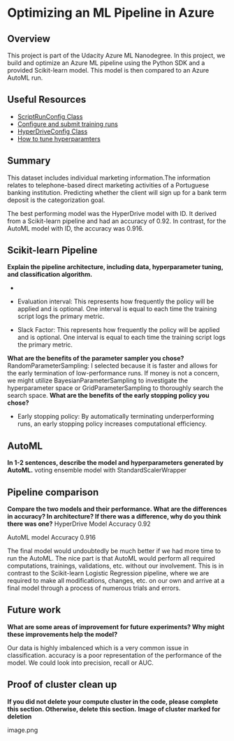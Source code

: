 # Optimizing an ML Pipeline in Azure

## Overview
This project is part of the Udacity Azure ML Nanodegree.
In this project, we build and optimize an Azure ML pipeline using the Python SDK and a provided Scikit-learn model.
This model is then compared to an Azure AutoML run.

## Useful Resources
- [ScriptRunConfig Class](https://docs.microsoft.com/en-us/python/api/azureml-core/azureml.core.scriptrunconfig?view=azure-ml-py)
- [Configure and submit training runs](https://docs.microsoft.com/en-us/azure/machine-learning/how-to-set-up-training-targets)
- [HyperDriveConfig Class](https://docs.microsoft.com/en-us/python/api/azureml-train-core/azureml.train.hyperdrive.hyperdriveconfig?view=azure-ml-py)
- [How to tune hyperparamters](https://docs.microsoft.com/en-us/azure/machine-learning/how-to-tune-hyperparameters)

## Summary
This dataset includes individual marketing information.The information relates to telephone-based direct marketing activities of a Portuguese banking institution. Predicting whether the client will sign up for a bank term deposit is the categorization goal. 

The best performing model was the HyperDrive model with ID. It derived from a Scikit-learn pipeline and had an accuracy of 0.92. In contrast, for the AutoML model with ID, the accuracy was 0.916.


## Scikit-learn Pipeline
**Explain the pipeline architecture, including data, hyperparameter tuning, and classification algorithm.**



-

- Evaluation interval: This represents how frequently the policy will be applied and is optional.
One interval is equal to each time the training script logs the primary metric. 

- Slack Factor: This represents how frequently the policy will be applied and is optional.
One interval is equal to each time the training script logs the primary metric. 

**What are the benefits of the parameter sampler you chose?**
 RandomParameterSampling: I selected because it is faster and allows for the early termination of low-performance runs. If money is not a concern, we might utilize BayesianParameterSampling to investigate the hyperparameter space or GridParameterSampling to thoroughly search the search space. 
**What are the benefits of the early stopping policy you chose?**
- Early stopping policy: By automatically terminating underperforming runs, an early stopping policy increases computational efficiency.

## AutoML
**In 1-2 sentences, describe the model and hyperparameters generated by AutoML.**
voting ensemble model with StandardScalerWrapper 

## Pipeline comparison
**Compare the two models and their performance. What are the differences in accuracy? In architecture? If there was a difference, why do you think there was one?**
HyperDrive Model
Accuracy 0.92

AutoML model
Accuracy 0.916

The final model would undoubtedly be much better if we had more time to run the AutoML.
The nice part is that AutoML would perform all required computations, trainings, validations, etc. without our involvement.
This is in contrast to the Scikit-learn Logistic Regression pipeline, where we are required to make all modifications, changes, etc. on our own and arrive at a final model through a process of numerous trials and errors. 



## Future work
**What are some areas of improvement for future experiments? Why might these improvements help the model?**

Our data is highly imbalenced which is a very common issue in classification. accuracy is a poor representation of the performance of the model. We could look into precision, recall or AUC.

## Proof of cluster clean up
**If you did not delete your compute cluster in the code, please complete this section. Otherwise, delete this section.**
**Image of cluster marked for deletion**

image.png
